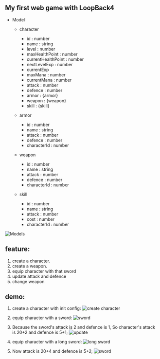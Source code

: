 ## My first web game with LoopBack4

* Model
  * character
    * id : number
    * name : string
    * level : number
    * maxHealthPoint : number
    * currentHealthPoint : number
    * nextLevelExp : number
    * currentExp
    * maxMana : number
    * currentMana : number
    * attack : number
    * defence : number
    * armor : {armor}
    * weapon : {weapon}
    * skill : {skill}

  * armor
    * id : number
    * name : string
    * attack : number
    * defence : number
    * characterId : number


  * weapon
    * id : number
    * name : string
    * attack : number
    * defence : number
    * characterId : number
    
    
  * skill
    * id : number
    * name : string
    * attack : number
    * cost : number
    * characterId : number

![Models](https://github.com/gobackhuoxing/first-web-game-lb4/blob/master/picture/models.png)

## feature:
1. create a character.
2. create a weapon.
3. equip character with that sword
4. update attack and defence
5. change weapon


## demo:
1. create a character with init config:
![create character](https://github.com/gobackhuoxing/first-web-game-lb4/blob/master/picture/1.png)


2. equip character with a sword:
![sword](https://github.com/gobackhuoxing/first-web-game-lb4/blob/master/picture/2.png)


3. Because the sword's attack is 2 and defence is 1, So character's attack is 20+2 and defence is 5+1;
![update](https://github.com/gobackhuoxing/first-web-game-lb4/blob/master/picture/3.png)


4. equip character with a long sword:
![long sword](https://github.com/gobackhuoxing/first-web-game-lb4/blob/master/picture/4.png)



5. Now attack is 20+4 and defence is 5+2;
![sword](https://github.com/gobackhuoxing/first-web-game-lb4/blob/master/picture/1.png)
